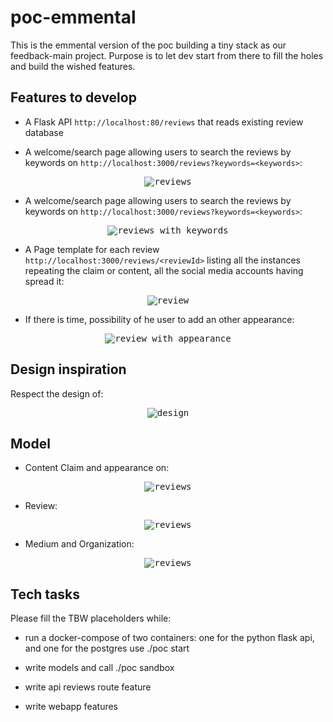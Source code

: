 # poc-emmental 

This is the emmental version of the poc building a tiny stack as our feedback-main project. Purpose is to let dev start from there to fill the holes and build the wished features.

## Features to develop

- A Flask API `http://localhost:80/reviews` that reads existing review database

- A welcome/search page allowing users to search the reviews by keywords on `http://localhost:3000/reviews?keywords=<keywords>`:
<p align="center">
  <kbd>
    <img
      alt="reviews"
      src="https://raw.githubusercontent.com/feedback-news/poc-emmental/master/images/reviews.png"
    />
  </kbd>
</p>

- A welcome/search page allowing users to search the reviews by keywords on `http://localhost:3000/reviews?keywords=<keywords>`:  
<p align="center">
  <kbd>
    <img
      alt="reviews with keywords"
      src="https://raw.githubusercontent.com/feedback-news/poc-emmental/master/images/reviews_with_keywords.png"
    />
  </kbd>
</p>

- A Page template for each review `http://localhost:3000/reviews/<reviewId>` listing all the instances repeating the claim or content, all the social media accounts having spread it:
<p align="center">
  <kbd>
    <img
      alt="review"
      src="https://raw.githubusercontent.com/feedback-news/poc-emmental/master/images/review.png"
    />
  </kbd>
</p>

- If there is time, possibility of he user to add an other appearance:
<p align="center">
  <kbd>
    <img
      alt="review with appearance"
      src="https://raw.githubusercontent.com/feedback-news/poc-emmental/master/images/review_with_appearance.png"
    />
  </kbd>
</p>

## Design inspiration

Respect the design of:

<p align="center">
  <kbd>
    <img
      alt="design"
      src="https://raw.githubusercontent.com/feedback-news/poc-emmental/master/images/design.png"
    />
  </kbd>
</p>

## Model

- Content Claim and appearance on:
<p align="center">
  <kbd>
    <img
      alt="reviews"
      src="https://raw.githubusercontent.com/feedback-news/poc-emmental/master/images/ontology_1.png"
    />
  </kbd>
</p>

- Review:
<p align="center">
  <kbd>
    <img
      alt="reviews"
      src="https://raw.githubusercontent.com/feedback-news/poc-emmental/master/images/ontology_2.png"
    />
  </kbd>
</p>

- Medium and Organization:
<p align="center">
  <kbd>
    <img
      alt="reviews"
      src="https://raw.githubusercontent.com/feedback-news/poc-emmental/master/images/ontology_3.png"
    />
  </kbd>
</p>


## Tech tasks

Please fill the TBW placeholders while:

  - run a docker-compose of two containers: one for the python flask api, and one for the postgres
    use ./poc start

  - write models and call ./poc sandbox

  - write api reviews route feature

  - write webapp features
